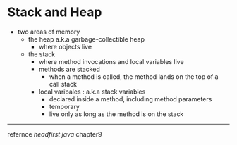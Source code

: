 # Stack and Heap
* two areas of memory
    * the heap a.k.a garbage-collectible heap
        * where objects live
    * the stack
        * where method invocations and local variables live
        * methods are stacked
            * when a method is called, the method lands on the top of a call stack
        * local varibales : a.k.a stack variables
            * declared inside a method, including method parameters
            * temporary
            * live only as long as the method is on the stack


-----
refernce
*headfirst java* chapter9
